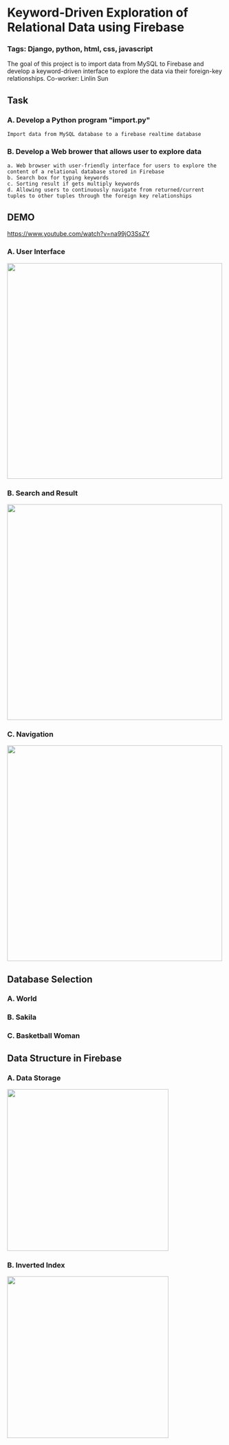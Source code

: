 # Keyword-Driven Exploration of Relational Data using Firebase

### Tags: Django, python, html, css, javascript

The goal of this project is to import data from MySQL to Firebase and develop a keyword-driven interface to explore the data via their foreign-key relationships.
Co-worker: Linlin Sun
## Task

### A. Develop a Python program "import.py"

    Import data from MySQL database to a firebase realtime database
   
### B. Develop a Web brower that allows user to explore data

    a. Web browser with user-friendly interface for users to explore the content of a relational database stored in Firebase
    b. Search box for typing keywords
    c. Sorting result if gets multiply keywords
    d. Allowing users to continuously navigate from returned/current tuples to other tuples through the foreign key relationships

## DEMO
https://www.youtube.com/watch?v=na99jO3SsZY
### A. User Interface

<img src = "https://github.com/ZepeiZhao/img/blob/master/Screen%20Shot%202020-05-16%20at%203.52.48%20PM.png" width = "500">

### B. Search and Result

<img src = "https://github.com/ZepeiZhao/img/blob/master/Screen%20Shot%202020-05-16%20at%203.53.26%20PM.png" width = "500">

### C. Navigation

<img src = "https://github.com/ZepeiZhao/img/blob/master/Screen%20Shot%202020-05-16%20at%203.53.41%20PM.png" width = "500">


## Database Selection

### A. World

### B. Sakila

### C. Basketball Woman


## Data Structure in Firebase

### A. Data Storage
<img src = "https://github.com/ZepeiZhao/img/blob/master/Screen%20Shot%202020-05-14%20at%206.18.20%20PM.png" width = "375">

### B. Inverted Index

<img src = "https://github.com/ZepeiZhao/img/blob/master/Screen%20Shot%202020-05-14%20at%206.22.35%20PM.png" width = "375">




